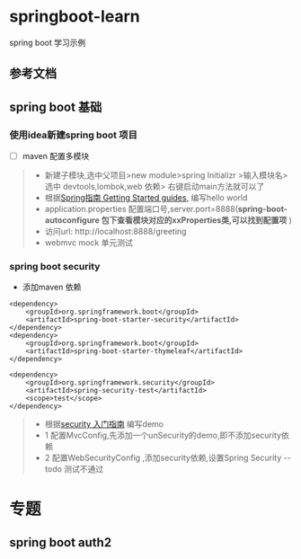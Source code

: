 # springboot-learn
spring boot 学习示例

## 参考文档

## spring boot 基础

### 使用idea新建spring boot 项目
- [ ] maven 配置多模块
> * 新建子模块,选中父项目>new module>spring Initializr >输入模块名> 选中 devtools,lombok,web 依赖> 右键启动main方法就可以了
> * 根据[Spring指南 Getting Started guides,](https://spring.io/guides) 编写hello world
> * application.properties  配置端口号,server.port=8888(**spring-boot-autoconfigure 包下查看模块对应的xxProperties类,可以找到配置项** )
> * 访问url: http://localhost:8888/greeting
> * webmvc mock 单元测试
### spring boot security
- 添加maven 依赖
```
<dependency>
    <groupId>org.springframework.boot</groupId>
    <artifactId>spring-boot-starter-security</artifactId>
</dependency>
<dependency>
    <groupId>org.springframework.boot</groupId>
    <artifactId>spring-boot-starter-thymeleaf</artifactId>
</dependency>

<dependency>
    <groupId>org.springframework.security</groupId>
    <artifactId>spring-security-test</artifactId>
    <scope>test</scope>
</dependency>
```   
> * 根据[security 入门指南](https://spring.io/guides/gs/securing-web/) 编写demo
> * 1 配置MvcConfig,先添加一个unSecurity的demo,即不添加security依赖 
> * 2 配置WebSecurityConfig ,添加security依赖,设置Spring Security --todo 测试不通过
     
# 专题 

    
## spring boot auth2